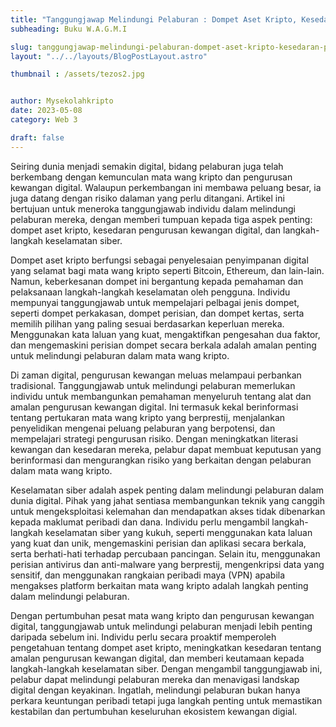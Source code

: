 ```yaml
---
title: "Tanggungjawap Melindungi Pelaburan : Dompet Aset Kripto, Kesedaran Pengurusan Kewangan Digital & Keselamatan Cyber."
subheading: Buku W.A.G.M.I

slug: tanggungjawap-melindungi-pelaburan-dompet-aset-kripto-kesedaran-pengurusan-kewangan-digital-&-keselamatan-cyber
layout: "../../layouts/BlogPostLayout.astro"

thumbnail : /assets/tezos2.jpg


author: Mysekolahkripto
date: 2023-05-08 
category: Web 3

draft: false
---
```



Seiring dunia menjadi semakin digital, bidang pelaburan juga telah berkembang dengan kemunculan mata wang kripto dan pengurusan kewangan digital. Walaupun perkembangan ini membawa peluang besar, ia juga datang dengan risiko dalaman yang perlu ditangani. Artikel ini bertujuan untuk meneroka tanggungjawab individu dalam melindungi pelaburan mereka, dengan memberi tumpuan kepada tiga aspek penting: dompet aset kripto, kesedaran pengurusan kewangan digital, dan langkah-langkah keselamatan siber.

Dompet aset kripto berfungsi sebagai penyelesaian penyimpanan digital yang selamat bagi mata wang kripto seperti Bitcoin, Ethereum, dan lain-lain. Namun, keberkesanan dompet ini bergantung kepada pemahaman dan pelaksanaan langkah-langkah keselamatan oleh pengguna. Individu mempunyai tanggungjawab untuk mempelajari pelbagai jenis dompet, seperti dompet perkakasan, dompet perisian, dan dompet kertas, serta memilih pilihan yang paling sesuai berdasarkan keperluan mereka. Menggunakan kata laluan yang kuat, mengaktifkan pengesahan dua faktor, dan mengemaskini perisian dompet secara berkala adalah amalan penting untuk melindungi pelaburan dalam mata wang kripto.

Di zaman digital, pengurusan kewangan meluas melampaui perbankan tradisional. Tanggungjawab untuk melindungi pelaburan memerlukan individu untuk membangunkan pemahaman menyeluruh tentang alat dan amalan pengurusan kewangan digital. Ini termasuk kekal berinformasi tentang pertukaran mata wang kripto yang berprestij, menjalankan penyelidikan mengenai peluang pelaburan yang berpotensi, dan mempelajari strategi pengurusan risiko. Dengan meningkatkan literasi kewangan dan kesedaran mereka, pelabur dapat membuat keputusan yang berinformasi dan mengurangkan risiko yang berkaitan dengan pelaburan dalam mata wang kripto.

Keselamatan siber adalah aspek penting dalam melindungi pelaburan dalam dunia digital. Pihak yang jahat sentiasa membangunkan teknik yang canggih untuk mengeksploitasi kelemahan dan mendapatkan akses tidak dibenarkan kepada maklumat peribadi dan dana. Individu perlu mengambil langkah-langkah keselamatan siber yang kukuh, seperti menggunakan kata laluan yang kuat dan unik, mengemaskini perisian dan aplikasi secara berkala, serta berhati-hati terhadap percubaan pancingan. Selain itu, menggunakan perisian antivirus dan anti-malware yang berprestij, mengenkripsi data yang sensitif, dan menggunakan rangkaian peribadi maya (VPN) apabila mengakses platform berkaitan mata wang kripto adalah langkah penting dalam melindungi pelaburan.

Dengan pertumbuhan pesat mata wang kripto dan pengurusan kewangan digital, tanggungjawab untuk melindungi pelaburan menjadi lebih penting daripada sebelum ini. Individu perlu secara proaktif memperoleh pengetahuan tentang dompet aset kripto, meningkatkan kesedaran tentang amalan pengurusan kewangan digital, dan memberi keutamaan kepada langkah-langkah keselamatan siber. Dengan mengambil tanggungjawab ini, pelabur dapat melindungi pelaburan mereka dan menavigasi landskap digital dengan keyakinan. Ingatlah, melindungi pelaburan bukan hanya perkara keuntungan peribadi tetapi juga langkah penting untuk memastikan kestabilan dan pertumbuhan keseluruhan ekosistem kewangan digial.